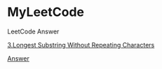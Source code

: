 # MyLeetCode
LeetCode Answer

[3.Longest Substring Without Repeating Characters ](https://leetcode.com/problems/longest-substring-without-repeating-characters/)

[Answer](https://github.com/yaochengfly/MyLeetCode/blob/master/3.Longest%20Substring%20Without%20Repeating%20Characters)
